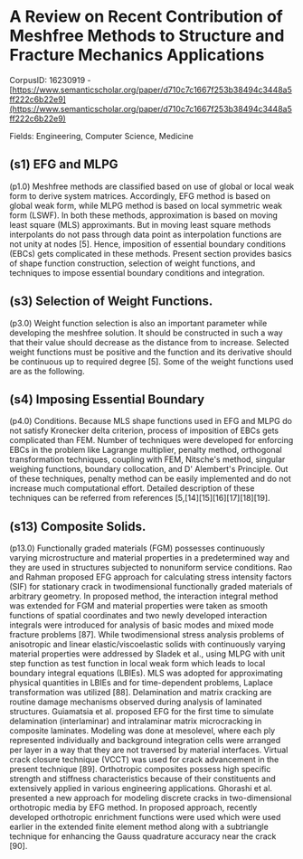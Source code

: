 # A Review on Recent Contribution of Meshfree Methods to Structure and Fracture Mechanics Applications

CorpusID: 16230919 - [https://www.semanticscholar.org/paper/d710c7c1667f253b38494c3448a5ff222c6b22e9](https://www.semanticscholar.org/paper/d710c7c1667f253b38494c3448a5ff222c6b22e9)

Fields: Engineering, Computer Science, Medicine

## (s1) EFG and MLPG
(p1.0) Meshfree methods are classified based on use of global or local weak form to derive system matrices. Accordingly, EFG method is based on global weak form, while MLPG method is based on local symmetric weak form (LSWF). In both these methods, approximation is based on moving least square (MLS) approximants. But in moving least square methods interpolants do not pass through data point as interpolation functions are not unity at nodes [5]. Hence, imposition of essential boundary conditions (EBCs) gets complicated in these methods. Present section provides basics of shape function construction, selection of weight functions, and techniques to impose essential boundary conditions and integration.
## (s3) Selection of Weight Functions.
(p3.0) Weight function selection is also an important parameter while developing the meshfree solution. It should be constructed in such a way that their value should decrease as the distance from to increase. Selected weight functions must be positive and the function and its derivative should be continuous up to required degree [5]. Some of the weight functions used are as the following.
## (s4) Imposing Essential Boundary
(p4.0) Conditions. Because MLS shape functions used in EFG and MLPG do not satisfy Kronecker delta criterion, process of imposition of EBCs gets complicated than FEM. Number of techniques were developed for enforcing EBCs in the problem like Lagrange multiplier, penalty method, orthogonal transformation techniques, coupling with FEM, Nitsche's method, singular weighing functions, boundary collocation, and D' Alembert's Principle. Out of these techniques, penalty method can be easily implemented and do not increase much computational effort. Detailed description of these techniques can be referred from references [5,[14][15][16][17][18][19].
## (s13) Composite Solids.
(p13.0) Functionally graded materials (FGM) possesses continuously varying microstructure and material properties in a predetermined way and they are used in structures subjected to nonuniform service conditions. Rao and Rahman proposed EFG approach for calculating stress intensity factors (SIF) for stationary crack in twodimensional functionally graded materials of arbitrary geometry. In proposed method, the interaction integral method was extended for FGM and material properties were taken as smooth functions of spatial coordinates and two newly developed interaction integrals were introduced for analysis of basic modes and mixed mode fracture problems [87]. While twodimensional stress analysis problems of anisotropic and linear elastic/viscoelastic solids with continuously varying material properties were addressed by Sladek et al., using MLPG with unit step function as test function in local weak form which leads to local boundary integral equations (LBIEs). MLS was adopted for approximating physical quantities in LBIEs and for time-dependent problems, Laplace transformation was utilized [88]. Delamination and matrix cracking are routine damage mechanisms observed during analysis of laminated structures. Guiamatsia et al. proposed EFG for the first time to simulate delamination (interlaminar) and intralaminar matrix microcracking in composite laminates. Modeling was done at mesolevel, where each ply represented individually and background integration cells were arranged per layer in a way that they are not traversed by material interfaces. Virtual crack closure technique (VCCT) was used for crack advancement in the present technique [89]. Orthotropic composites possess high specific strength and stiffness characteristics because of their constituents and extensively applied in various engineering applications. Ghorashi et al. presented a new approach for modeling discrete cracks in two-dimensional orthotropic media by EFG method. In proposed approach, recently developed orthotropic enrichment functions were used which were used earlier in the extended finite element method along with a subtriangle technique for enhancing the Gauss quadrature accuracy near the crack [90].
